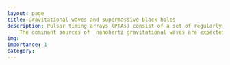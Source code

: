 ```yaml
---
layout: page
title: Gravitational waves and supermassive black holes
description: Pulsar timing arrays (PTAs) consist of a set of regularly monitored millisecond pulsars with extremely stable rotational periods. The arrival time of pulses can be altered by the passage of gravitational waves (GWs) between them and the Earth, thus serving as a galaxy-wide GW detector. First evidence for low-frequency (~nHz) gravitational waves has recently been reported across multiple PTA collaborations, opening a new observational window into the Universe; I am currently interested in understading what we are seeing through this new window.
	The dominant sources of  nanohertz gravitational waves are expected to be mergers of the most massive black holes in the Universe. My research is shedding light on their properties and how the gravitational-wave based information fits in with our existing body of electromagnetic observations.
img: 
importance: 1
category:
---
```

